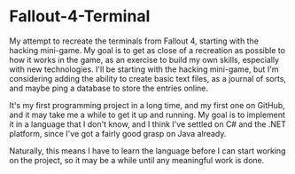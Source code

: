 # Fallout-4-Terminal
My attempt to recreate the terminals from Fallout 4, starting with the hacking mini-game. My goal is to get as close of a recreation as
possible to how it works in the game, as an exercise to build my own skills, especially with new technologies. I'll be starting with the 
hacking mini-game, but I'm considering adding the ability to create basic text files, as a  journal of sorts, and maybe ping a database
to store the entries online.

It's my first programming project in a long time, and my first one on GitHub, and it may take me a while to get it up and running.
My goal is to implement it in a language that I don't know, and I think I've settled on C# and the .NET platform, since I've got a fairly
good grasp on Java already.

Naturally, this means I have to learn the language before I can start working on the project, so it may be a while until any meaningful 
work is done.
